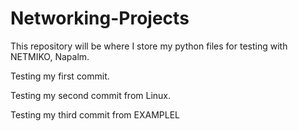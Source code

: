 # Networking-Projects
This repository will be where I store my python files for testing with NETMIKO, Napalm.

Testing my first commit.

Testing my second commit from
Linux.

Testing my third commit from EXAMPLEL
